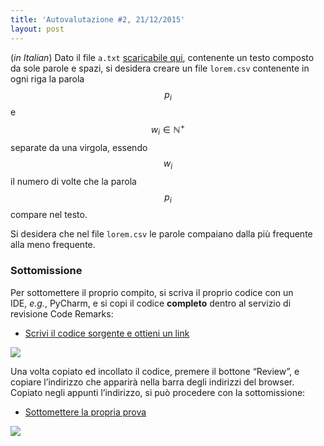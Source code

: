 ```yaml
---
title: 'Autovalutazione #2, 21/12/2015'
layout: post
---
```

(*in Italian*) Dato il file `a.txt` [scaricabile qui]({{site.baseurl}}/assets/a.txt), contenente un testo composto da sole parole e spazi, si desidera creare un file `lorem.csv` contenente in ogni riga la parola $$p_i$$ e $$w_i \in \mathbb{N}^{+}$$ separate da una virgola, essendo $$w_i$$ il numero di volte che la parola $$p_i$$ compare nel testo.

Si desidera che nel file `lorem.csv` le parole compaiano dalla più frequente alla meno frequente.

### Sottomissione

Per sottomettere il proprio compito, si scriva il proprio codice con un IDE, *e.g.*, PyCharm, e si copi il codice **completo** dentro al servizio di revisione Code Remarks:

  * <a title="Inserire il codice" href="http://www.coderemarks.com" target="_blank">Scrivi il codice sorgente e ottieni un link</a>

<img src="{{site.baseurl}}/images/getlink.jpg" class="fit image"/>

Una volta copiato ed incollato il codice, premere il bottone &#8220;Review&#8221;, e copiare l&#8217;indirizzo che apparirà nella barra degli indirizzi del browser. Copiato negli appunti l&#8217;indirizzo, si può procedere con la sottomissione:

  * <a title="Sottomissione" href="http://goo.gl/forms/CIN83U5lt1" target="_blank">Sottomettere la propria prova</a>

<img src="{{site.baseurl}}/images/copylink.jpg" class="fit image"/>
